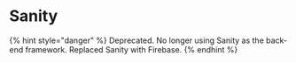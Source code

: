 # Sanity

{% hint style="danger" %}
Deprecated. No longer using Sanity as the back-end framework. Replaced Sanity with Firebase.
{% endhint %}
